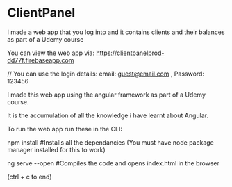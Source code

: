 # ClientPanel
I made a web app that you log into and it contains clients and their balances as part of a Udemy course

You can view the web app via: https://clientpanelprod-dd77f.firebaseapp.com

// You can use the login details: email: guest@email.com   ,   Password: 123456

I made this web app using the angular framework as part of a Udemy course.

It is the accumulation of all the knowledge i have learnt about Angular.

To run the web app run these in the CLI:

npm install
#Installs all the dependancies (You must have node package manager installed for this to work)

ng serve --open
#Compiles the code and opens index.html in the browser

(ctrl + c to end)
